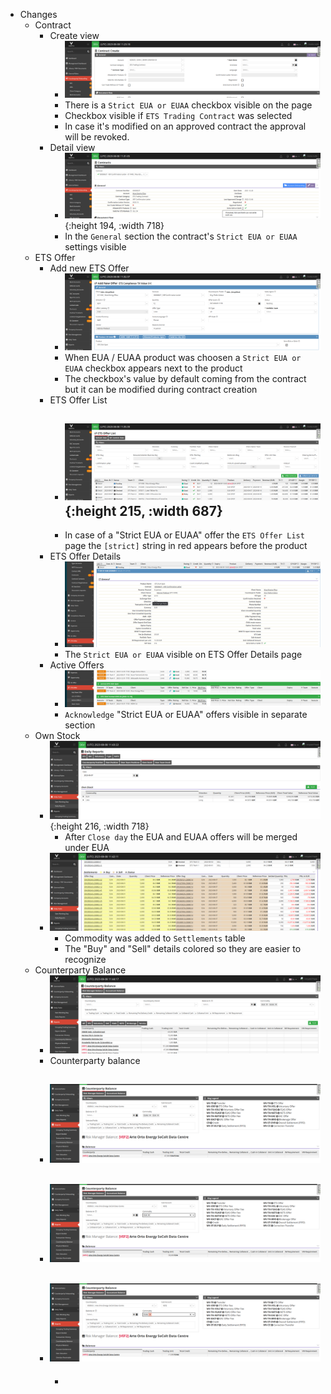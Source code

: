 - Changes
	- Contract
		- Create view
			- ![1_contract_strict_eua_euaa.png](../assets/1_contract_strict_eua_euaa_1691496156618_0.png)
			- There is a `Strict EUA or EUAA` checkbox visible on the page
			- Checkbox visible if `ETS Trading Contract` was selected
			- In case it's modified on an approved contract the approval will be revoked.
		- Detail view
			- ![2_contract_details_strict_eua_euaa.png](../assets/2_contract_details_strict_eua_euaa_1691496178835_0.png){:height 194, :width 718}
			- In the `General` section the contract's `Strict EUA or EUAA` settings visible
	- ETS Offer
		- Add new ETS Offer
			- ![3_ets_offer_strict_eua_euaa_checkbox.png](../assets/3_ets_offer_strict_eua_euaa_checkbox_1691496901575_0.png)
			- When EUA / EUAA product was choosen a `Strict EUA or EUAA` checkbox appears next to the product
			- The checkbox's value by default coming from the contract but it can be modified during contract creation
		- ETS Offer List
			- ![4_ets_offer_list.png](../assets/4_ets_offer_list_1691498038507_0.png){:height 215, :width 687}
				-
			- In case of a "Strict EUA or EUAA" offer the `ETS Offer List` page the `[strict]` string in red appears before the product
		- ETS Offer Details
			- ![5_ets_offer_details.png](../assets/5_ets_offer_details_1691498231167_0.png)
			- The `Strict EUA or EUAA` visible on ETS Offer Details page
		- Active Offers
			- ![6_ack_ets_offer_on_active_offers_page.png](../assets/6_ack_ets_offer_on_active_offers_page_1691498356074_0.png)
			- `Acknowledge` "Strict EUA or EUAA" offers visible in separate section
	- Own Stock
		- ![7_own_stock_eua_euaa_merged.png](../assets/7_own_stock_eua_euaa_merged_1691498455919_0.png){:height 216, :width 718}
			- After `Close day` the EUA and EUAA offers will be merged under EUA
		- ![8_daily_reports_settlements_table.png](../assets/8_daily_reports_settlements_table_1691498511069_0.png)
			- Commodity was added to `Settlements` table
			- The "Buy" and "Sell" details colored so they are easier to recognize
	- Counterparty Balance
		- ![9_counterparty_balance.png](../assets/9_counterparty_balance_1691498620617_0.png)
		- Counterparty balance
		- ![9_counterparty_balance_eua_euaa.png](../assets/9_counterparty_balance_eua_euaa_1691498660661_0.png)
			-
		- ![9_counterparty_balance_eua.png](../assets/9_counterparty_balance_eua_1691498633642_0.png)
			-
		- ![9_counterparty_balance_euaa.png](../assets/9_counterparty_balance_euaa_1691498651120_0.png)
			-
			-